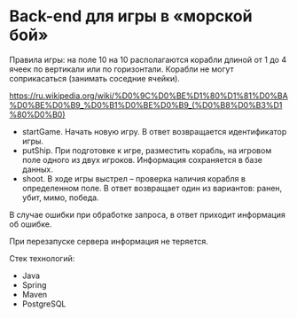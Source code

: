 # Back-end для игры в «морской бой»

Правила игры: на поле 10 на 10 располагаются корабли длиной от 1 до 4 ячеек по вертикали или
по горизонтали. Корабли не могут соприкасаться (занимать соседние ячейки).

https://ru.wikipedia.org/wiki/%D0%9C%D0%BE%D1%80%D1%81%D0%BA%D0%BE%D0%B9_%D0%B1%D0%BE%D0%B9_(%D0%B8%D0%B3%D1%80%D0%B0)

- startGame. Начать новую игру. В ответ возвращается идентификатор игры.
- putShip. При подготовке к игре, разместить корабль, на игровом поле одного из двух
  игроков. Информация сохраняется в базе данных.
- shoot. В ходе игры выстрел – проверка наличия корабля в определенном поле. В ответ
  возвращает один из вариантов: ранен, убит, мимо, победа.

В случае ошибки при обработке запроса, в ответ приходит информация об ошибке.

При перезапуске сервера информация не теряется.

Стек технологий:

- Java
- Spring
- Maven
- PostgreSQL
